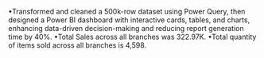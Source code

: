 •Transformed and cleaned a 500k-row dataset using Power Query, then designed a Power BI dashboard with interactive cards, tables, and charts, enhancing data-driven decision-making and reducing report generation time by 40%.
•Total Sales across all branches was 322.97K.
•Total quantity of items sold across all branches is 4,598.
